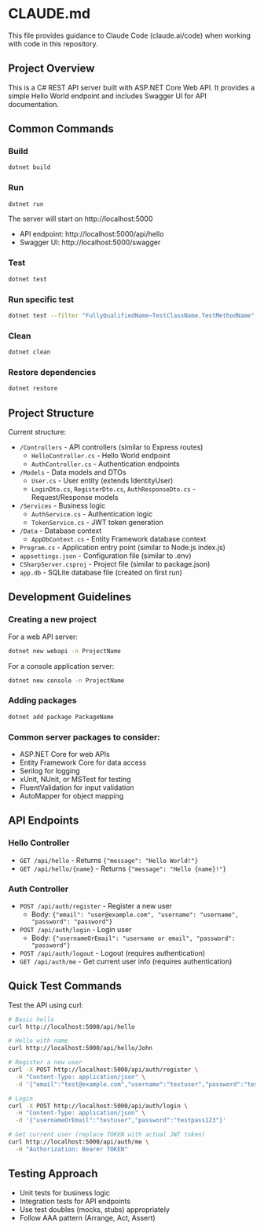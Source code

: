 # CLAUDE.md

This file provides guidance to Claude Code (claude.ai/code) when working with code in this repository.

## Project Overview

This is a C# REST API server built with ASP.NET Core Web API. It provides a simple Hello World endpoint and includes Swagger UI for API documentation.

## Common Commands

### Build
```bash
dotnet build
```

### Run
```bash
dotnet run
```

The server will start on http://localhost:5000
- API endpoint: http://localhost:5000/api/hello
- Swagger UI: http://localhost:5000/swagger

### Test
```bash
dotnet test
```

### Run specific test
```bash
dotnet test --filter "FullyQualifiedName~TestClassName.TestMethodName"
```

### Clean
```bash
dotnet clean
```

### Restore dependencies
```bash
dotnet restore
```

## Project Structure

Current structure:
- `/Controllers` - API controllers (similar to Express routes)
  - `HelloController.cs` - Hello World endpoint
  - `AuthController.cs` - Authentication endpoints
- `/Models` - Data models and DTOs
  - `User.cs` - User entity (extends IdentityUser)
  - `LoginDto.cs`, `RegisterDto.cs`, `AuthResponseDto.cs` - Request/Response models
- `/Services` - Business logic
  - `AuthService.cs` - Authentication logic
  - `TokenService.cs` - JWT token generation
- `/Data` - Database context
  - `AppDbContext.cs` - Entity Framework database context
- `Program.cs` - Application entry point (similar to Node.js index.js)
- `appsettings.json` - Configuration file (similar to .env)
- `CSharpServer.csproj` - Project file (similar to package.json)
- `app.db` - SQLite database file (created on first run)

## Development Guidelines

### Creating a new project
For a web API server:
```bash
dotnet new webapi -n ProjectName
```

For a console application server:
```bash
dotnet new console -n ProjectName
```

### Adding packages
```bash
dotnet add package PackageName
```

### Common server packages to consider:
- ASP.NET Core for web APIs
- Entity Framework Core for data access
- Serilog for logging
- xUnit, NUnit, or MSTest for testing
- FluentValidation for input validation
- AutoMapper for object mapping

## API Endpoints

### Hello Controller
- `GET /api/hello` - Returns `{"message": "Hello World!"}`
- `GET /api/hello/{name}` - Returns `{"message": "Hello {name}!"}`

### Auth Controller
- `POST /api/auth/register` - Register a new user
  - Body: `{"email": "user@example.com", "username": "username", "password": "password"}`
- `POST /api/auth/login` - Login user
  - Body: `{"usernameOrEmail": "username or email", "password": "password"}`
- `POST /api/auth/logout` - Logout (requires authentication)
- `GET /api/auth/me` - Get current user info (requires authentication)

## Quick Test Commands

Test the API using curl:
```bash
# Basic hello
curl http://localhost:5000/api/hello

# Hello with name
curl http://localhost:5000/api/hello/John

# Register a new user
curl -X POST http://localhost:5000/api/auth/register \
  -H "Content-Type: application/json" \
  -d '{"email":"test@example.com","username":"testuser","password":"testpass123"}'

# Login
curl -X POST http://localhost:5000/api/auth/login \
  -H "Content-Type: application/json" \
  -d '{"usernameOrEmail":"testuser","password":"testpass123"}'

# Get current user (replace TOKEN with actual JWT token)
curl http://localhost:5000/api/auth/me \
  -H "Authorization: Bearer TOKEN"
```

## Testing Approach

- Unit tests for business logic
- Integration tests for API endpoints
- Use test doubles (mocks, stubs) appropriately
- Follow AAA pattern (Arrange, Act, Assert)